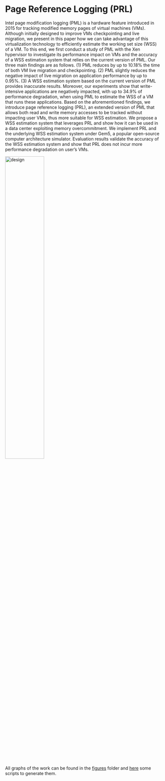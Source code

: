 # Page Reference Logging (PRL)

Intel page modification logging (PML) is a hardware feature introduced in 2015 for tracking modified  memory pages of virtual machines (VMs). Although initially designed to improve VMs checkpointing and live migration, we present in this paper how we can take advantage of this virtualization technology to efficiently estimate the working set size (WSS) of a VM.
To this end, we first conduct a study of PML with the Xen hypervisor to investigate its performance  impact on VMs and the accuracy of a WSS estimation system that relies on the current version of PML. Our three main findings are as follows. (1) PML reduces by up to 10.18% the time of both VM live migration and checkpointing. (2) PML slightly reduces the negative impact of live migration on application performance by up to 0.95%. (3) A WSS estimation system based on the current version of PML provides inaccurate results. Moreover, our experiments show that write-intensive applications are negatively impacted, with up to 34.9% of performance degradation, when using PML to estimate the WSS of a VM that runs these applications.
Based on the aforementioned findings, we introduce page reference logging (PRL), an extended version of PML that allows both read and write memory accesses to be tracked without impacting user VMs, thus more suitable for WSS estimation. We propose a WSS estimation system that leverages PRL and show how it can be used in a data center exploiting memory overcommitment. We implement PRL and the underlying WSS estimation system under Gem5, a popular open-source computer architecture simulator. Evaluation results validate the accuracy of the WSS estimation system and show that PRL does not incur more performance degradation on user’s VMs.

<!-- ![design](prl.png) -->
<img src="prl.jpg" alt="design" width="50%"/>

All graphs of the work can be found in the [figures](figures) folder and [here](results-scripts/accuracy/) some scripts to generate them.
